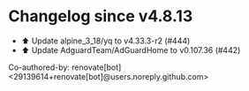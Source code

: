 # Changelog since v4.8.13
- ⬆️ Update alpine_3_18/yq to v4.33.3-r2 (#444) 
- ⬆️ Update AdguardTeam/AdGuardHome to v0.107.36 (#442)

Co-authored-by: renovate[bot] <29139614+renovate[bot]@users.noreply.github.com> 
